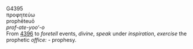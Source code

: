 <body>
  <p>G4395<br>  προφητεύω  <br> prophēteuō  <br><i>prof-ate-yoo‘-o </i><br>From <a href="g4396.htm">4396</a>  to <i>foretell</i> events, <i>divine</i>, <i>speak</i> under <i>inspiration</i>, <i>exercise</i> the prophetic <i>office:</i> - prophesy.<br></p>
 </body>